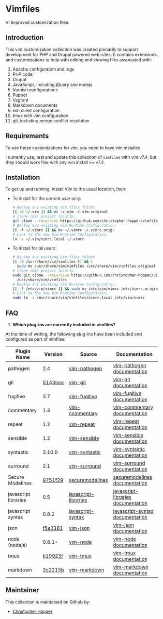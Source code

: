 Vimfiles
========

Vi Improved customization files.

## Introduction

This vim customization collection was created primarily to support development for PHP and Drupal powered web-sites. It contains extensions and customizations to help with editing and viewing files associated with:

1. Apache configuration and logs
1. PHP code
1. Drupal 
1. JavaScript, including jQuery and nodejs
1. Varnish configurations
1. Puppet
1. Vagrant
1. Markdown documents
1. ssh client configuration
1. tmux with vim configuration
1. git, including merge conflict resolution

## Requirements

To use these customizations for vim, you need to have vim installed. 

I currently use, test and update this collection of `vimfiles` with vim v7.4, but they should work fine with any vim install >= v7.2. 

## Installation

To get up and running, install Vim to the usual location, then:

- To install for the _current user_ only:

  ```sh
  # Backup any existing Vim files folder.
  [[ -d ~/.vim ]] && mv ~/.vim ~/.vim.original
  # Clone this project locally.
  git clone --recursive https://github.com/christopher-hopper/vimfiles.git ~/.vim
  # Backup any existing Vim Runtime Configuration.
  [[ -f ~/.vimrc ]] && mv ~/.vimrc ~/.vimrc.orig~
  # Link to the new Vim Runtime Configuration.
  ln -s ~/.vim/vimrc.local ~/.vimrc
  ```

- To install for _all users_:
  
  ```sh
  # Backup any existing Vim files folder.
  [[ -d /usr/share/vim/vimfiles ]] && \
    sudo mv /usr/share/vim/vimfiles /usr/share/vim/vimfiles.original
  # Clone this project locally.
  sudo git clone --recursive https://github.com/christopher-hopper/vimfiles.git \
    /usr/share/vim/vimfiles
  # Backup any existing Vim Runtime Configuration.
  [[ -f /etc/vim/vimrc ]] && sudo mv /etc/vim/vimrc /etc/vimrc.original
  # Link to the new Vim Runtime Configuration.
  sudo ln -s /usr/share/vim/vimfiles/vimrc.local /etc/vim/vimrc
  ```

## FAQ

1. **Which plug-ins are currently included in vimfiles?**
  
  At the time of writing, the following plug-ins have been included and configured as part of vimfiles:

  | Plugin Name          | Version     | Source                   | Documentation                          |
  |----------------------|-------------|--------------------------|----------------------------------------|
  | pathogen             | 2.4         | [vim-pathogen][]         | [vim-pathogen documentation][]         |
  | git                  | [5143bea][] | [vim-git][]              | [vim-git documentation][]              |
  | fugitive             | 3.7         | [vim-fugitive][]         | [vim-fugitive documentation][]         |
  | commentary           | 1.3         | [vim-commentary][]       | [vim-commentary documentation][]       |
  | repeat               | 1.2         | [vim-repeat][]           | [vim-repeat documentation][]           |
  | sensible             | 1.2         | [vim-sensible][]         | [vim-sensible documentation][]         |
  | syntastic            | 3.10.0      | [vim-syntastic][]        | [vim-syntastic documentation][]        |
  | surround             | 2.1         | [vim-surround][]         | [vim-surround documentation][]         |
  | Secure Modelines     | [9751f29][] | [securemodelines][]      | [securemodelines documentation][]      |
  | javascript libraries | 0.5         | [javascript-libraries][] | [javascript-libraries documentation][] |
  | javascript syntax    | 0.8.2       | [javascript-syntax][]    | [javascript-syntax documentation][]    |
  | json                 | [f5e3181][] | [vim-json][]             | [vim-json documentation][]             |
  | node (nodejs)        | 0.8.1+      | [vim-node][]             | [vim-node documentation][]             |
  | tmux                 | [b19923f][] | [vim-tmux][]             | [vim-tmux documentation][]             |
  | markdown             | [3c2215b][] | [vim-markdown][]         | [vim-markdown documentation][]         |

[vim-pathogen]: https://github.com/tpope/vim-pathogen
[vim-pathogen documentation]: http://www.vim.org/scripts/script.php?script_id=2332
[vim-fugitive]: https://github.com/tpope/vim-fugitive
[vim-fugitive documentation]: http://www.vim.org/scripts/script.php?script_id=2975
[vim-git]: https://github.com/tpope/vim-git
[vim-git documentation]: http://www.vim.org/scripts/script.php?script_id=1654
[5143bea]: https://github.com/tpope/vim-git/commit/5143bea
[vim-commentary]: https://github.com/tpope/vim-commentary
[vim-commentary documentation]: http://www.vim.org/scripts/script.php?script_id=3695
[vim-repeat]: https://github.com/tpope/vim-repeat
[vim-repeat documentation]: http://www.vim.org/scripts/script.php?script_id=2136
[vim-sensible]: https://github.com/tpope/vim-sensible
[vim-sensible documentation]: http://www.vim.org/scripts/script.php?script_id=4391
[vim-syntastic]: https://github.com/scrooloose/syntastic
[vim-syntastic documentation]: http://www.vim.org/scripts/script.php?script_id=2736
[vim-surround]: https://github.com/tpope/vim-surround
[vim-surround documentation]: http://www.vim.org/scripts/script.php?script_id=1697
[securemodelines]: https://github.com/ciaranm/securemodelines
[securemodelines documentation]: http://www.vim.org/scripts/script.php?script_id=1876
[9751f29]: https://github.com/ciaranm/securemodelines/tree/9751f29
[javascript-libraries]: https://github.com/othree/javascript-libraries-syntax.vim
[javascript-libraries documentation]: http://www.vim.org/scripts/script.php?script_id=4428
[javascript-syntax]: https://github.com/jelera/vim-javascript-syntax
[javascript-syntax documentation]: http://www.vim.org/scripts/script.php?script_id=3425
[vim-json]: https://github.com/elzr/vim-json
[vim-json documentation]: https://github.com/elzr/vim-json#readme
[f5e3181]: https://github.com/elzr/vim-json/commit/f5e3181
[vim-node]: https://github.com/moll/vim-node
[vim-node documentation]: http://www.vim.org/scripts/script.php?script_id=4674
[vim-markdown]: https://github.com/tpope/vim-markdown
[vim-markdown documentation]: https://github.com/tpope/vim-markdown#readme
[3c2215b]: https://github.com/tpope/vim-markdown/commit/3c2215b
[vim-tmux]: https://github.com/tmux-plugins/vim-tmux
[b19923f]: https://github.com/tmux-plugins/vim-tmux/commit/b19923f
[vim-tmux documentation]: https://github.com/tmux-plugins/vim-tmux#readme

## Maintainer

This collection is maintained on Github by:

- [Christopher Hopper](https://github.com/christopher-hopper)
